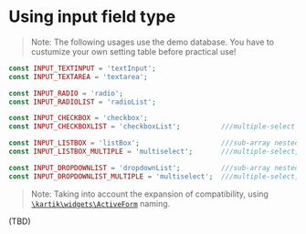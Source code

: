 # Using input field type

> Note: The following usages use the demo database. You have to custumize your own setting table before practical use!

```php
const INPUT_TEXTINPUT = 'textInput';
const INPUT_TEXTAREA = 'textarea';

const INPUT_RADIO = 'radio';
const INPUT_RADIOLIST = 'radioList';

const INPUT_CHECKBOX = 'checkbox';
const INPUT_CHECKBOXLIST = 'checkboxList';          ///multiple-select

const INPUT_LISTBOX = 'listBox';                    ///sub-array nested
const INPUT_LISTBOX_MULTIPLE = 'multiselect';       ///multiple-select, sub-array nested

const INPUT_DROPDOWNLIST = 'dropdownList';          ///sub-array nested
const INPUT_DROPDOWNLIST_MULTIPLE = 'multiselect';  ///multiple-select, sub-array nested    ///same as INPUT_LISTBOX_MULTIPLE
```

> Note: Taking into account the expansion of compatibility, using [`\kartik\widgets\ActiveForm`](http://demos.krajee.com/builder-details/form#settings) naming.

(TBD)
